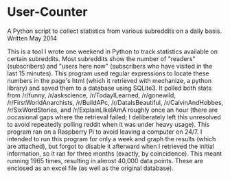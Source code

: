 # User-Counter
A Python script to collect statistics from various subreddits on a daily basis. Written May 2014


This is a tool I wrote one weekend in Python to track statistics available on certain subreddits. Most subreddits show the number of "readers" (subscribers) and "users here now" (subscribers who have visited in the last 15 minutes). This program used regular expressions to locate these numbers in the page's html (which it retrieved with mechanize, a python library) and saved them to a database using SQLite3. It polled both stats from /r/funny, /r/askscience, /r/TodayILearned, /r/gonewild, /r/FirstWorldAnarchists, /r/BuildAPc, /r/DataIsBeautiful, /r/CalvinAndHobbes, /r/SixWordStories, and /r/ExplainLikeIAmA roughly once an hour (there are occasional gaps where the retrieval failed; I deliberately left this unresolved to avoid repeatedly polling reddit when it was under heavy usage). This program ran on a Raspberry Pi to avoid leaving a computer on 24/7. I intended to run this program for only a week and graph the results (which are attached), but forgot to disable it afterward when I retrieved the initial information, so it ran for three months (exactly, by coincidence). This meant running 1965 times, resulting in almost 40,000 data points. These are enclosed as an excel file (as well as the original database).
